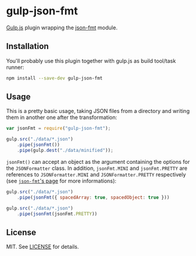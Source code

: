 gulp-json-fmt
=============

[Gulp.js](http://gulpjs.com/) plugin wrapping the [json-fmt](https://github.com/MaxArt2501/json-fmt) module.

## Installation

You'll probably use this plugin together with gulp.js as build tool/task runner:

```bash
npm install --save-dev gulp-json-fmt
```

## Usage

This is a pretty basic usage, taking JSON files from a directory and writing them in another one after the transformation:

```js
var jsonFmt = require("gulp-json-fmt");

gulp.src("./data/*.json")
    .pipe(jsonFmt())
    .pipe(gulp.dest("./data/minified"));
```

`jsonFmt()` can accept an object as the argument containing the options for the `JSONFormatter` class. In addition, `jsonFmt.MINI` and `jsonFmt.PRETTY` are references to `JSONFormatter.MINI` and `JSONFormatter.PRETTY` respectively (see [`json-fmt`'s page](https://github.com/MaxArt2501/json-fmt) for more informations):

```js
gulp.src("./data/*.json")
    .pipe(jsonFmt({ spacedArray: true, spacedObject: true }))

gulp.src("./data/*.json")
    .pipe(jsonFmt(jsonFmt.PRETTY))
```

## License

MIT. See [LICENSE](LICENSE) for details.